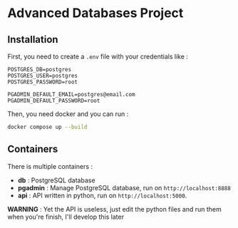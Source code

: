 # Advanced Databases Project

## Installation

First, you need to create a `.env` file with your credentials like :

```
POSTGRES_DB=postgres
POSTGRES_USER=postgres
POSTGRES_PASSWORD=root

PGADMIN_DEFAULT_EMAIL=postgres@email.com
PGADMIN_DEFAULT_PASSWORD=root
```

Then, you need docker and you can run :

```bash
docker compose up --build
```

## Containers

There is multiple containers :

- **db** : PostgreSQL database
- **pgadmin** : Manage PostgreSQL database, run on `http://localhost:8888`
- **api** : API written in python, run on `http://localhost:5000`.

**WARNING** : Yet the API is useless, just edit the python files and run them when you're finish, I'll develop this later
